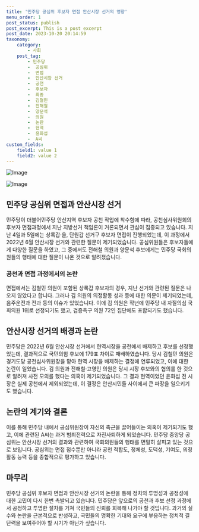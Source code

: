 ```yaml
---
title: '민주당 공심위 후보자 면접 안산시장 선거의 영향'
menu_order: 1
post_status: publish
post_excerpt: This is a post excerpt
post_date: 2023-10-20 20:14:59
taxonomy:
    category:
        - 사회
    post_tag:
        - 민주당
        -  공심위
        -  면접
        -  안산시장 선거
        -  공천
        -  후보자
        -  최종
        -  김철민
        -  전해철
        -  양문석
        -  의원
        -  논란
        -  현역
        -  윤화섭
        -  A씨
custom_fields:
    field1: value 1
    field2: value 2
---
```


![Image](https://imgnews.pstatic.net/image/629/2024/02/07/202425321707263723_20240207095407187.png?type=w647)

![Image](https://imgnews.pstatic.net/image/629/2024/02/07/202447891707264098_20240207095407191.jpg?type=w647)


## 민주당 공심위 면접과 안산시장 선거
민주당이 더불어민주당 안산지역 후보자 공천 작업에 착수함에 따라, 공천심사위원회의 후보자 면접과정에서 지난 지방선거 책임론이 거론되면서 관심이 집중되고 있습니다. 지난 4일과 5일에는 상록갑·을, 단원갑 선거구 후보자 면접이 진행되었는데, 이 과정에서 2022년 6월 안산시장 선거와 관련한 질문이 제기되었습니다. 공심위원들은 후보자들에게 다양한 질문을 하였고, 그 중에서도 전해철 의원과 양문석 후보에게는 민주당 국회의원들의 행태에 대한 질문이 나온 것으로 알려졌습니다. 

### 공천과 면접 과정에서의 논란
면접에서는 김철민 의원이 포함된 상록갑 후보자의 경우, 지난 선거와 관련된 질문은 나오지 않았다고 합니다. 그러나 김 의원의 의정활동 성과 등에 대한 의문이 제기되었는데, 음주운전과 전과 등의 이슈가 있었습니다. 이에 김 의원은 작년에 민주당 내 자질의심 국회의원 1위로 선정되기도 했고, 검증촉구 의원 72인 집단에도 포함되기도 했습니다.

## 안산시장 선거의 배경과 논란
민주당은 2022년 6월 안산시장 선거에서 현역시장을 공천에서 배제하고 후보를 선정했었는데, 결과적으로 국민의힘 후보에 179표 차이로 패배하였습니다. 당시 김철민 의원은 경기도당 공천심사위원장을 맡아 현역 시장을 배제하는 결정에 연루되었고, 이에 대한 논란이 일었습니다. 김 의원과 전해철·고영인 의원은 당시 시장 후보와의 협의를 한 것으로 알려져 사전 모의를 했다는 의혹이 제기되었습니다. 그 결과 현역이었던 윤화섭 전 시장은 실제 공천에서 제외되었는데, 이 결정은 안산시민들 사이에서 큰 파장을 일으키기도 했습니다.

## 논란의 계기와 결론
이를 통해 민주당 내에서 공심위원장이 자신의 측근을 끌어들이는 의혹이 제기되기도 했고, 이에 관련된 A씨는 과거 범죄전력으로 자진사퇴하게 되었습니다. 민주당 중앙당 공심위는 안산시장 선거의 결과와 관련하여 국회의원들의 행태를 면밀히 살피고 있는 것으로 보입니다. 공심위는 면접 점수뿐만 아니라 공천 적합도, 정체성, 도덕성, 기여도, 의정활동 능력 등을 종합적으로 평가하고 있습니다.

## 마무리
민주당 공심위 후보자 면접과 안산시장 선거의 논란을 통해 정치의 투명성과 공정성에 대한 고민이 다시 한번 촉발되고 있습니다. 민주당은 앞으로의 공천과 후보 선정 과정에서 공정하고 투명한 절차를 거쳐 국민들의 신뢰를 회복해 나가야 할 것입니다. 과거의 실수와 논란을 근본적으로 반성하고, 국민들의 명확한 기대와 요구에 부응하는 정치적 결단력을 보여주어야 할 시기가 아닌가 싶습니다.
